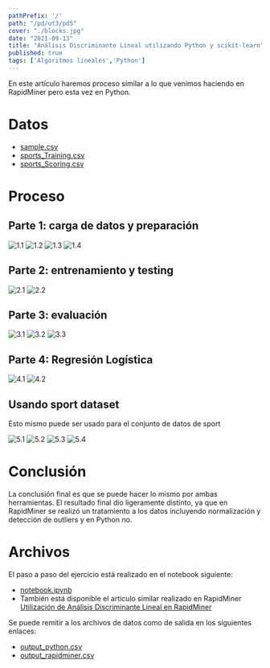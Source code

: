 ```yaml
---
pathPrefix: '/'
path: "/pd/ut3/pd5"
cover: "./blocks.jpg"
date: "2021-09-13"
title: "Análisis Discriminante Lineal utilizando Python y scikit-learn"
published: true
tags: ['Algoritmos lineales','Python']
---
```


En este artículo haremos proceso similar a lo que venimos haciendo en RapidMiner pero esta vez en Python.

# Datos
- [sample.csv](https://github.com/JuanFKurucz/ia-portfolio/blob/main/content/posts/ut/ut3/pd/pd5/sample.csv)
- [sports_Training.csv](https://github.com/JuanFKurucz/ia-portfolio/blob/main/content/posts/ut/ut3/pd/pd5/sports_Training.csv)
- [sports_Scoring.csv](https://github.com/JuanFKurucz/ia-portfolio/blob/main/content/posts/ut/ut3/pd/pd5/sports_Scoring.csv)

# Proceso

## Parte 1: carga de datos y preparación

![1.1](https://github.com/JuanFKurucz/ia-portfolio/blob/main/content/posts/ut/ut3/ta/pd5/1.1.png?raw=true)
![1.2](https://github.com/JuanFKurucz/ia-portfolio/blob/main/content/posts/ut/ut3/ta/pd5/1.2.png?raw=true)
![1.3](https://github.com/JuanFKurucz/ia-portfolio/blob/main/content/posts/ut/ut3/ta/pd5/1.3.png?raw=true)
![1.4](https://github.com/JuanFKurucz/ia-portfolio/blob/main/content/posts/ut/ut3/ta/pd5/1.4.png?raw=true)

## Parte 2: entrenamiento y testing

![2.1](https://github.com/JuanFKurucz/ia-portfolio/blob/main/content/posts/ut/ut3/ta/pd5/2.1.png?raw=true)
![2.2](https://github.com/JuanFKurucz/ia-portfolio/blob/main/content/posts/ut/ut3/ta/pd5/2.2.png?raw=true)

## Parte 3: evaluación

![3.1](https://github.com/JuanFKurucz/ia-portfolio/blob/main/content/posts/ut/ut3/ta/pd5/3.1.png?raw=true)
![3.2](https://github.com/JuanFKurucz/ia-portfolio/blob/main/content/posts/ut/ut3/ta/pd5/3.2.png?raw=true)
![3.3](https://github.com/JuanFKurucz/ia-portfolio/blob/main/content/posts/ut/ut3/ta/pd5/3.3.png?raw=true)

## Parte 4: Regresión Logística

![4.1](https://github.com/JuanFKurucz/ia-portfolio/blob/main/content/posts/ut/ut3/ta/pd5/4.1.png?raw=true)
![4.2](https://github.com/JuanFKurucz/ia-portfolio/blob/main/content/posts/ut/ut3/ta/pd5/4.2.png?raw=true)

## Usando sport dataset

Esto mismo puede ser usado para el conjunto de datos de sport

![5.1](https://github.com/JuanFKurucz/ia-portfolio/blob/main/content/posts/ut/ut3/ta/pd5/5.1.png?raw=true)
![5.2](https://github.com/JuanFKurucz/ia-portfolio/blob/main/content/posts/ut/ut3/ta/pd5/5.2.png?raw=true)
![5.3](https://github.com/JuanFKurucz/ia-portfolio/blob/main/content/posts/ut/ut3/ta/pd5/5.3.png?raw=true)
![5.4](https://github.com/JuanFKurucz/ia-portfolio/blob/main/content/posts/ut/ut3/ta/pd5/5.4.png?raw=true)

# Conclusión

La conclusión final es que se puede hacer lo mismo por ambas herramientas. El resultado final dio ligeramente distinto, ya que en RapidMiner se realizó un tratamiento a los datos incluyendo normalización y detección de outliers y en Python no.

# Archivos

El paso a paso del ejercicio está realizado en el notebook siguiente:
- [notebook.ipynb](https://github.com/JuanFKurucz/ia-portfolio/blob/main/content/posts/ut/ut3/pd/pd5/notebook.ipynb)
- También está disponible el articulo similar realizado en RapidMiner [Utilización de Análisis Discriminante Lineal en RapidMiner](/ut/ut3/ta6)

Se puede remitir a los archivos de datos como de salida en los siguientes enlaces:
- [output_python.csv](https://github.com/JuanFKurucz/ia-portfolio/blob/main/content/posts/ut/ut3/pd/pd5/output_python.csv)
- [output_rapidminer.csv](https://github.com/JuanFKurucz/ia-portfolio/blob/main/content/posts/ut/ut3/pd/pd5/output_rapidminer.csv)